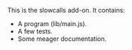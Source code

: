 This is the slowcalls add-on.  It contains:

* A program (lib/main.js).
* A few tests.
* Some meager documentation.
